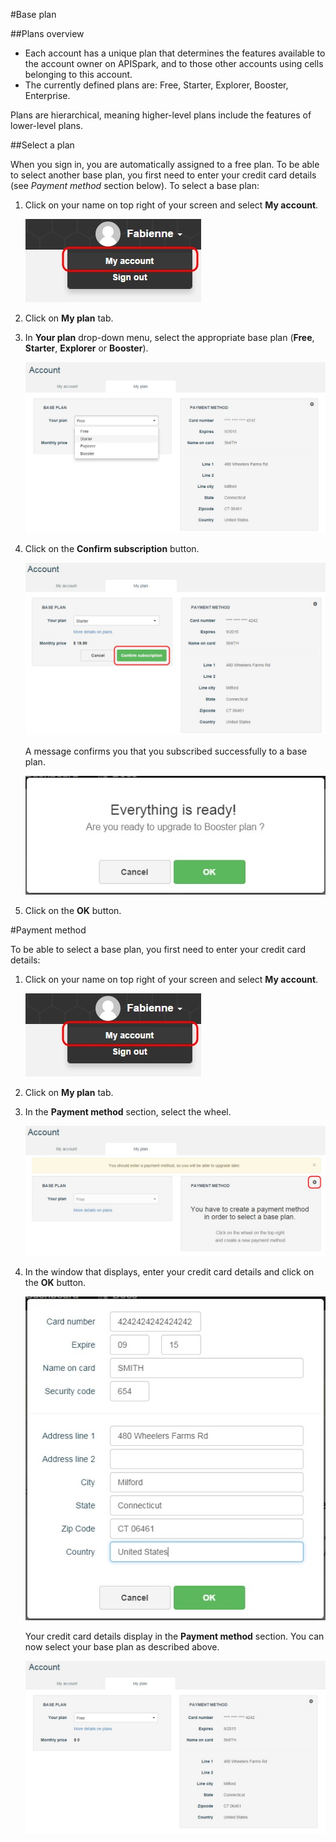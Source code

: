 #Base plan

##Plans overview

- Each account has a unique plan that determines the features available to the account owner on APISpark, and to those other accounts using cells belonging to this account.
- The currently defined plans are: Free, Starter, Explorer, Booster, Enterprise.

Plans are hierarchical, meaning higher-level plans include the features of lower-level plans.

##Select a plan

When you sign in, you are automatically assigned to a free plan. To be able to select another base plan, you first need to enter your credit card details (see *Payment method* section below). To select a base plan:

1. Click on your name on top right of your screen and select **My account**.

	![My account](images/12.jpg "My account")

2. Click on **My plan** tab.
3. In **Your plan** drop-down menu, select the appropriate base plan (**Free**, **Starter**, **Explorer** or **Booster**). 

	![Select plan](images/10.jpg "Select plan")

4. Click on the **Confirm subscription** button.

	![Confirm subscription](images/15.jpg "Confirm subscription")

	A message confirms you that you subscribed successfully to a base plan.

	![new plan confirmation](images/16.jpg "new plan confirmation")

5. Click on the **OK** button.

#Payment method

To be able to select a base plan, you first need to enter your credit card details:

1. Click on your name on top right of your screen and select **My account**.

	![My account](images/12.jpg "My account")

2. Click on **My plan** tab.
3. In the **Payment method** section, select the wheel. 

	![wheel](images/11.jpg "wheel")

4. In the window that displays, enter your credit card details and click on the **OK** button.

	![Create new payment method](images/13.jpg "Create new payment method")

	Your credit card details display in the **Payment method** section. You can now select your base plan as described above.

	![payment method](images/14.jpg "payment method")

